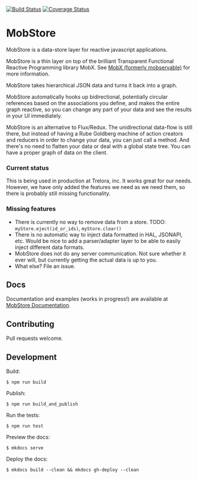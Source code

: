 [![Build Status](https://travis-ci.org/trelora/mobstore.svg?branch=master)](https://travis-ci.org/trelora/mobstore)
[![Coverage Status](https://coveralls.io/repos/github/trelora/mobstore/badge.svg?branch=master)](https://coveralls.io/github/trelora/mobstore?branch=master)

# MobStore

MobStore is a data-store layer for reactive javascript applications.

MobStore is a thin layer on top of the brilliant Transparent Functional Reactive Programming library MobX. See [MobX (formerly mobservable)](http://mobxjs.github.io/mobx/) for more information.

MobStore takes hierarchical JSON data and turns it back into a graph.

MobStore automatically hooks up bidirectional, potentially circular references based on the associations you define, and makes the entire graph reactive, so you can change any part of your data and see the results in your UI immediately.

MobStore is an alternative to Flux/Redux. The unidirectional data-flow is still there, but instead of having a Rube Goldberg machine of action creators and reducers in order to change your data, you can just call a method. And there's no need to flatten your data or deal with a global state tree. You can have a proper graph of data on the client.


### Current status

This is being used in production at Trelora, inc. It works great for our needs. However, we have only added the features we need as we need them, so there is probably still missing functionality.

### Missing features

* There is currently no way to remove data from a store. TODO: `myStore.eject(id_or_ids)`, `myStore.clear()`
* There is no automatic way to inject data formatted in HAL, JSONAPI, etc. Would be nice to add a parser/adapter layer to be able to easily inject different data formats.
* MobStore does not do any server communication. Not sure whether it ever will, but currently getting the actual data is up to you.
* What else? File an issue.

## Docs

Documentation and examples (works in progress!) are available at [MobStore Documentation](http://trelora.github.io/mobstore/).


## Contributing

Pull requests welcome.


## Development

Build:

    $ npm run build

Publish:

    $ npm run build_and_publish

Run the tests:

    $ npm run test

Preview the docs:

    $ mkdocs serve

Deploy the docs:

    $ mkdocs build --clean && mkdocs gh-deploy --clean
